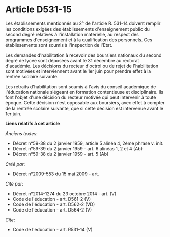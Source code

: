 # Article D531-15

Les établissements mentionnés au 2° de l'article R. 531-14 doivent remplir les conditions exigées des établissements
d'enseignement public du second degré relatives à l'installation matérielle, au respect des programmes d'enseignement et à la
qualification des personnels. Ces établissements sont soumis à l'inspection de l'Etat. 

Les demandes d'habilitation à recevoir des boursiers nationaux du second degré de lycée sont déposées avant le 31 décembre au
rectorat d'académie. Les décisions du recteur d'octroi ou de rejet de l'habilitation sont motivées et interviennent avant le
1er juin pour prendre effet à la rentrée scolaire suivante. 

Les retraits d'habilitation sont soumis à l'avis du conseil académique de l'éducation nationale siégeant en formation
contentieuse et disciplinaire. Ils font l'objet d'une décision du recteur motivée qui peut intervenir à toute époque. Cette
décision n'est opposable aux boursiers, avec effet à compter de la rentrée scolaire suivante, que si cette décision est
intervenue avant le 1er juin.

**Liens relatifs à cet article**

_Anciens textes_:

  - Décret n°59-38 du 2 janvier 1959, article 5 alinéa 4, 2ème phrase v. init.
  - Décret n°59-39 du 2 janvier 1959 - art. 6 alinéas 1, 2 et 4 (Ab)
  - Décret n°59-38 du 2 janvier 1959 - art. 5 (Ab)

_Créé par_:

  - Décret n°2009-553 du 15 mai 2009 - art.

_Cité par_:

  - Décret n°2014-1274 du 23 octobre 2014 - art. (V)
  - Code de l'éducation - art. D561-2 (V)
  - Code de l'éducation - art. D562-2 (VD)
  - Code de l'éducation - art. D564-2 (V)

_Cite_:

  - Code de l'éducation - art. R531-14 (V)
